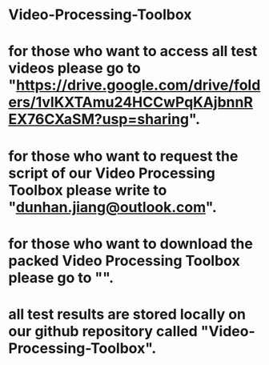 # Video-Processing-Toolbox

# for those who want to access all test videos please go to "https://drive.google.com/drive/folders/1vlKXTAmu24HCCwPqKAjbnnREX76CXaSM?usp=sharing".

# for those who want to request the script of our Video Processing Toolbox please write to "dunhan.jiang@outlook.com".

# for those who want to download the packed Video Processing Toolbox please go to "".

# all test results are stored locally on our github repository called "Video-Processing-Toolbox".
